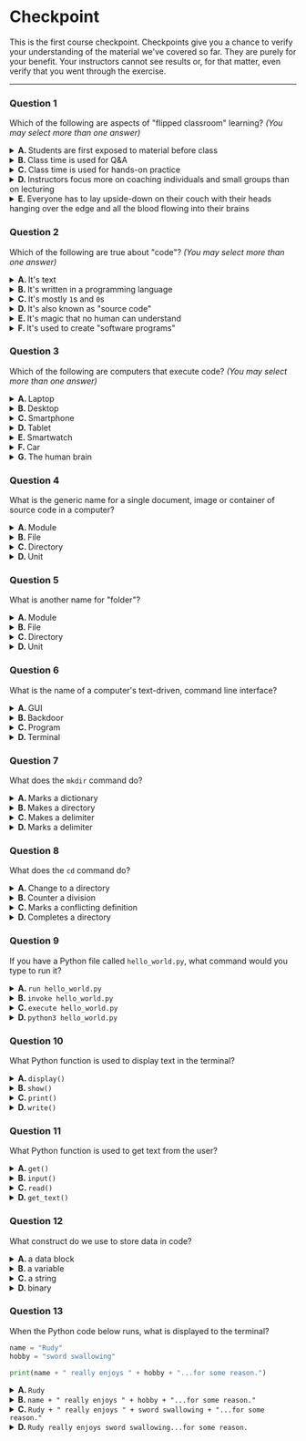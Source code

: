 
# Checkpoint

This is the first course checkpoint. Checkpoints give you a chance to verify your understanding of the material we've covered so far. They are purely for your benefit. Your instructors cannot see results or, for that matter, even verify that you went through the exercise.

---
### Question 1

Which of the following are aspects of "flipped classroom" learning? _(You may select more than one answer)_

<details>
<summary>
<b>A. </b>
Students are first exposed to material before class
</summary>

&emsp; :heavy_check_mark: **CORRECT**

> 
</details>
<details>
<summary>
<b>B. </b>
Class time is used for Q&A
</summary>

&emsp; :heavy_check_mark: **CORRECT**

> 
</details>
<details>
<summary>
<b>C. </b>
Class time is used for hands-on practice
</summary>

&emsp; :heavy_check_mark: **CORRECT**

> 
</details>
<details>
<summary>
<b>D. </b>
Instructors focus more on coaching individuals and small groups than on lecturing
</summary>

&emsp; :heavy_check_mark: **CORRECT**

> 
</details>
<details>
<summary>
<b>E. </b>
Everyone has to lay upside-down on their couch with their heads hanging over the edge and all the blood flowing into their brains
</summary>

&emsp; :x: **INCORRECT**

> We're not saying it's **INCORRECT** to do this, just that it's not part of "flipped classroom" learning.
</details>

### Question 2

Which of the following are true about "code"? _(You may select more than one answer)_

<details>
<summary>
<b>A. </b>
It's text
</summary>

&emsp; :heavy_check_mark: **CORRECT**

> Just like a recipe is just text that tells you how to cook something, code is just text that tells a computer how to do something.
</details>
<details>
<summary>
<b>B. </b>
It's written in a programming language
</summary>

&emsp; :heavy_check_mark: **CORRECT**

> Computers cannot understand human language (yet), so we must use a specialized language they can understand.
</details>
<details>
<summary>
<b>C. </b>
It's mostly <code>1</code>s and <code>0</code>s
</summary>

&emsp; :x: **INCORRECT**

> It's true that at a very _low-level_ computers only understand `1`s and `0`s, but fortunately we don't usually have to worry about that. In particular, code is a much _higher level_ way to communicate with a computer.
</details>
<details>
<summary>
<b>D. </b>
It's also known as "source code"
</summary>

&emsp; :heavy_check_mark: **CORRECT**

> The word "source" refers to the fact that the code is the _source_ of the instructions we give the computer.
</details>
<details>
<summary>
<b>E. </b>
It's magic that no human can understand
</summary>

&emsp; :x: **INCORRECT**

> It's **NOT** magic and you **CAN** understand it!
</details>
<details>
<summary>
<b>F. </b>
It's used to create "software programs"
</summary>

&emsp; :heavy_check_mark: **CORRECT**

> Sometimes "programs" are called "applications" or "apps". No matter what you call them, they're build with code.
</details>

### Question 3

Which of the following are computers that execute code? _(You may select more than one answer)_

<details>
<summary>
<b>A. </b>
Laptop
</summary>

&emsp; :heavy_check_mark: **CORRECT**

> 
</details>
<details>
<summary>
<b>B. </b>
Desktop
</summary>

&emsp; :heavy_check_mark: **CORRECT**

> 
</details>
<details>
<summary>
<b>C. </b>
Smartphone
</summary>

&emsp; :heavy_check_mark: **CORRECT**

> 
</details>
<details>
<summary>
<b>D. </b>
Tablet
</summary>

&emsp; :heavy_check_mark: **CORRECT**

> 
</details>
<details>
<summary>
<b>E. </b>
Smartwatch
</summary>

&emsp; :heavy_check_mark: **CORRECT**

> 
</details>
<details>
<summary>
<b>F. </b>
Car
</summary>

&emsp; :heavy_check_mark: **CORRECT**

> 
</details>
<details>
<summary>
<b>G. </b>
The human brain
</summary>

&emsp; :x: **INCORRECT**

> Maybe one day? ... not sure that's a good thing.
</details>

### Question 4

What is the generic name for a single document, image or container of source code in a computer?

<details>
<summary>
<b>A. </b>
Module
</summary>

&emsp; :x: **INCORRECT**

> You may occasionally hear this term with regards to source code, but it is not a generic term.
</details>
<details>
<summary>
<b>B. </b>
File
</summary>

&emsp; :heavy_check_mark: **CORRECT**

> A file is the _"basic unit of storage"_ in a computer.
</details>
<details>
<summary>
<b>C. </b>
Directory
</summary>

&emsp; :x: **INCORRECT**

> A directory may contain documents, images or source code _(i.e. "Files")_, but a directory is **NOT** a document, image or source code.
</details>
<details>
<summary>
<b>D. </b>
Unit
</summary>

&emsp; :x: **INCORRECT**

> 
</details>

### Question 5

What is another name for "folder"?

<details>
<summary>
<b>A. </b>
Module
</summary>

&emsp; :x: **INCORRECT**

> 
</details>
<details>
<summary>
<b>B. </b>
File
</summary>

&emsp; :x: **INCORRECT**

> Files exist _inside_ folders.
</details>
<details>
<summary>
<b>C. </b>
Directory
</summary>

&emsp; :heavy_check_mark: **CORRECT**

> In a computer, a _folder_ and a _directory_ are the same thing.
</details>
<details>
<summary>
<b>D. </b>
Unit
</summary>

&emsp; :x: **INCORRECT**

> 
</details>

### Question 6

What is the name of a computer's text-driven, command line interface?

<details>
<summary>
<b>A. </b>
GUI
</summary>

&emsp; :x: **INCORRECT**

> "GUI" stands for "Graphical User Interface". It is made up of windows, menus, etc... You usually use a mouse or trackpad to interact with a GUI.
</details>
<details>
<summary>
<b>B. </b>
Backdoor
</summary>

&emsp; :x: **INCORRECT**

<<<<<<< Updated upstream
> Sometimes it's fun to pretend that the command line interface is a secret "backdoor" known only to a select few ... but it's not.
=======
> Sometimes it's fun to pretend that the command line interface is a secret, "backdoor" known only to a select few ... but it's not.
>>>>>>> Stashed changes
</details>
<details>
<summary>
<b>C. </b>
Program
</summary>

&emsp; :x: **INCORRECT**

> A program is a unit of software that a computer knows how to run. Examples include web browsers, word processors and Python applications.
</details>
<details>
<summary>
<b>D. </b>
Terminal
</summary>

&emsp; :heavy_check_mark: **CORRECT**

> This is an [old word](https://en.wikipedia.org/wiki/Computer_terminal) that's been repurposed.
</details>

### Question 7

What does the `mkdir` command do?

<details>
<summary>
<b>A. </b>
Marks a dictionary
</summary>

&emsp; :x: **INCORRECT**

> 
</details>
<details>
<summary>
<b>B. </b>
Makes a directory
</summary>

&emsp; :heavy_check_mark: **CORRECT**

> 
</details>
<details>
<summary>
<b>C. </b>
Makes a delimiter
</summary>

&emsp; :x: **INCORRECT**

> 
</details>
<details>
<summary>
<b>D. </b>
Marks a delimiter
</summary>

&emsp; :x: **INCORRECT**

> 
</details>

### Question 8

What does the `cd` command do?

<details>
<summary>
<b>A. </b>
Change to a directory
</summary>

&emsp; :heavy_check_mark: **CORRECT**

> 
</details>
<details>
<summary>
<b>B. </b>
Counter a division
</summary>

&emsp; :x: **INCORRECT**

> 
</details>
<details>
<summary>
<b>C. </b>
Marks a conflicting definition
</summary>

&emsp; :x: **INCORRECT**

> 
</details>
<details>
<summary>
<b>D. </b>
Completes a directory
</summary>

&emsp; :x: **INCORRECT**

> 
</details>

### Question 9

If you have a Python file called `hello_world.py`, what command would you type to run it?

<details>
<summary>
<b>A. </b>
<code>run hello_world.py</code>
</summary>

&emsp; :x: **INCORRECT**

> 
</details>
<details>
<summary>
<b>B. </b>
<code>invoke hello_world.py</code>
</summary>

&emsp; :x: **INCORRECT**

> 
</details>
<details>
<summary>
<b>C. </b>
<code>execute hello_world.py</code>
</summary>

&emsp; :x: **INCORRECT**

> 
</details>
<details>
<summary>
<b>D. </b>
<code>python3 hello_world.py</code>
</summary>

&emsp; :heavy_check_mark: **CORRECT**

> The `python3` command is used to _run_ a Python source code file.
</details>

### Question 10

What Python function is used to display text in the terminal?

<details>
<summary>
<b>A. </b>
<code>display()</code>
</summary>

&emsp; :x: **INCORRECT**

> 
</details>
<details>
<summary>
<b>B. </b>
<code>show()</code>
</summary>

&emsp; :x: **INCORRECT**

> 
</details>
<details>
<summary>
<b>C. </b>
<code>print()</code>
</summary>

&emsp; :heavy_check_mark: **CORRECT**

> 
</details>
<details>
<summary>
<b>D. </b>
<code>write()</code>
</summary>

&emsp; :x: **INCORRECT**

> 
</details>

### Question 11

What Python function is used to get text from the user?

<details>
<summary>
<b>A. </b>
<code>get()</code>
</summary>

&emsp; :x: **INCORRECT**

> 
</details>
<details>
<summary>
<b>B. </b>
<code>input()</code>
</summary>

&emsp; :heavy_check_mark: **CORRECT**

> 
</details>
<details>
<summary>
<b>C. </b>
<code>read()</code>
</summary>

&emsp; :x: **INCORRECT**

> 
</details>
<details>
<summary>
<b>D. </b>
<code>get_text()</code>
</summary>

&emsp; :x: **INCORRECT**

> 
</details>

### Question 12

What construct do we use to store data in code?

<details>
<summary>
<b>A. </b>
a data block
</summary>

&emsp; :x: **INCORRECT**

> 
</details>
<details>
<summary>
<b>B. </b>
a variable
</summary>

&emsp; :heavy_check_mark: **CORRECT**

> A _variable_ is a named container of data in source code.
</details>
<details>
<summary>
<b>C. </b>
a string
</summary>

&emsp; :x: **INCORRECT**

> 
</details>
<details>
<summary>
<b>D. </b>
binary
</summary>

&emsp; :x: **INCORRECT**

> 
</details>

### Question 13

When the Python code below runs, what is displayed to the terminal?

```python
name = "Rudy"
hobby = "sword swallowing"

print(name + " really enjoys " + hobby + "...for some reason.")
```

<details>
<summary>
<b>A. </b>
<code>Rudy</code>
</summary>

&emsp; :x: **INCORRECT**

> This is the first part of the text that is displayed, but the `+` is used to join _(a.k.a. "concatenate")_ it to more strings.
</details>
<details>
<summary>
<b>B. </b>
<code>name + " really enjoys " + hobby + "...for some reason."</code>
</summary>

&emsp; :x: **INCORRECT**

> This is incorrect because it does not _evaluate_ the `name` or `hobby` variables. When we use variables, we don't see their _names_, we see their _values_.
</details>
<details>
<summary>
<b>C. </b>
<code>Rudy + " really enjoys " + sword swallowing + "...for some reason."</code>
</summary>

&emsp; :x: **INCORRECT**

> This is incorrect because it contains the `+` and `"` characters. Those characters are not part of the _evaluated_ string.
</details>
<details>
<summary>
<b>D. </b>
<code>Rudy really enjoys sword swallowing...for some reason.</code>
</summary>

&emsp; :heavy_check_mark: **CORRECT**

> I guess some people like sword swallowing...for some reason...
</details>
